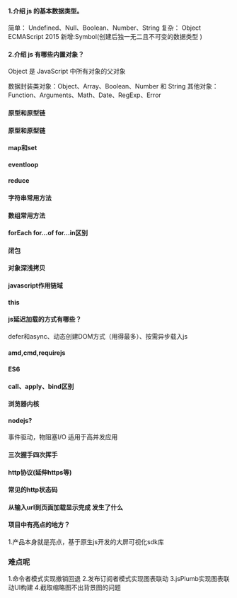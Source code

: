 #### 1.介绍 js 的基本数据类型。

简单：
Undefined、Null、Boolean、Number、String
复杂：
Object
ECMAScript 2015 新增:Symbol(创建后独一无二且不可变的数据类型 )

#### 2.介绍 js 有哪些内置对象？

Object 是 JavaScript 中所有对象的父对象

数据封装类对象：Object、Array、Boolean、Number 和 String
其他对象：Function、Arguments、Math、Date、RegExp、Error



#### 原型和原型链
#### 原型和原型链
#### map和set
#### eventloop
#### reduce
#### 字符串常用方法
#### 数组常用方法
#### forEach for...of for...in区别
#### 闭包
#### 对象深浅拷贝
#### javascript作用链域
#### this
#### js延迟加载的方式有哪些？
defer和async、动态创建DOM方式（用得最多）、按需异步载入js
#### amd,cmd,requirejs
#### ES6
#### call、apply、bind区别
#### 浏览器内核
#### nodejs?
事件驱动，物阻塞I/O 适用于高并发应用
#### 三次握手四次挥手
#### http协议(延伸https等)
#### 常见的http状态码
#### 从输入url到页面加载显示完成  发生了什么




#### 项目中有亮点的地方？
1.产品本身就是亮点，基于原生js开发的大屏可视化sdk库

### 难点呢
1.命令者模式实现撤销回退
2.发布订阅者模式实现图表联动
3.jsPlumb实现图表联动UI构建
4.截取缩略图不出背景图的问题